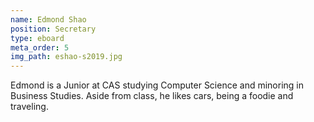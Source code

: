 ```yaml
---
name: Edmond Shao
position: Secretary
type: eboard
meta_order: 5
img_path: eshao-s2019.jpg
---
```

Edmond is a Junior at CAS studying Computer Science and minoring in Business Studies.
Aside from class, he likes cars, being a foodie and traveling.
